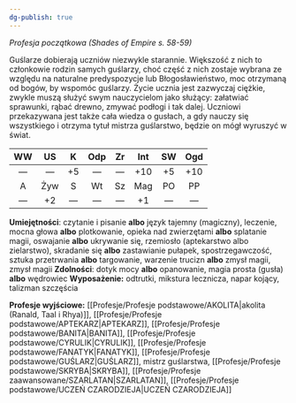 ```yaml
---
dg-publish: true
---
```

*Profesja początkowa (Shades of Empire s. 58-59)*

Guślarze dobierają uczniów niezwykle starannie. Większość z nich to członkowie rodzin samych guślarzy, choć część z nich zostaje wybrana ze względu na naturalne predyspozycje lub Błogosławieństwo, moc otrzymaną od bogów, by wspomóc guślarzy. Życie ucznia jest zazwyczaj ciężkie, zwykle muszą służyć swym nauczycielom jako służący: załatwiać sprawunki, rąbać drewno, zmywać podłogi i tak dalej. Uczniowi przekazywana jest także cała wiedza o gusłach, a gdy nauczy się wszystkiego i otrzyma tytuł mistrza guślarstwo, będzie on mógł wyruszyć w świat.

| WW  | US  |  K  | Odp | Zr  | Int | SW  | Ogd |
|:---:|:---:|:---:|:---:|:---:|:---:|:---:|:---:|
|  —  |  —  | +5  |  —  |  —  | +10 | +5  | +10 |
|  A  | Żyw |  S  | Wt  | Sz  | Mag | PO  | PP  |
|  —  | +2  |  —  |  —  |  —  | +1  |  —  |  —  |

**Umiejętności**: czytanie i pisanie **albo** język tajemny (magiczny), leczenie, mocna głowa **albo** plotkowanie, opieka nad zwierzętami **albo** splatanie magii, oswajanie **albo** ukrywanie się, rzemiosło (aptekarstwo albo zielarstwo), skradanie się **albo** zastawianie pułapek, spostrzegawczość, sztuka przetrwania **albo** targowanie, warzenie trucizn **albo** zmysł magii, zmysł magii
**Zdolności**: dotyk mocy **albo** opanowanie, magia prosta (gusła) **albo** wędrowiec
**Wyposażenie:** odtrutki, mikstura lecznicza, napar kojący, talizman szczęścia

**Profesje wyjściowe:** [[Profesje/Profesje podstawowe/AKOLITA\|akolita (Ranald, Taal i Rhya)]], [[Profesje/Profesje podstawowe/APTEKARZ\|APTEKARZ]], [[Profesje/Profesje podstawowe/BANITA\|BANITA]], [[Profesje/Profesje podstawowe/CYRULIK\|CYRULIK]], [[Profesje/Profesje podstawowe/FANATYK\|FANATYK]], [[Profesje/Profesje podstawowe/GUŚLARZ\|GUŚLARZ]], mistrz guślarstwa, [[Profesje/Profesje podstawowe/SKRYBA\|SKRYBA]], [[Profesje/Profesje zaawansowane/SZARLATAN\|SZARLATAN]], [[Profesje/Profesje podstawowe/UCZEŃ CZARODZIEJA\|UCZEŃ CZARODZIEJA]]